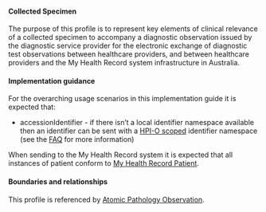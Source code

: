 #### Collected Specimen
The purpose of this profile is to represent key elements of clinical relevance of a collected specimen to accompany a diagnostic observation issued by the diagnostic service provider for the electronic exchange of diagnostic test observations between healthcare providers, and between healthcare providers and the My Health Record system infrastructure in Australia.

#### Implementation guidance
For the overarching usage scenarios in this implementation guide it is expected that:
* accessionIdentifier - if there isn’t a local identifier namespace available then an identifier can be sent with a <a href="http://ns.electronichealth.net.au/id/hpio-scoped/accessionnumber/1.0/index.html">HPI-O scoped</a> identifier namespace (see the <a href="https://github.com/AuDigitalHealth/ci-fhir-r4/wiki/Frequently-Asked-Questions">FAQ</a> for more information)

When sending to the My Health Record system it is expected that all instances of patient conform to [My Health Record Patient](StructureDefinition-patient-mhr-1.html).

#### Boundaries and relationships
This profile is referenced by [Atomic Pathology Observation](StructureDefinition-observation-path-atomic-1.html).